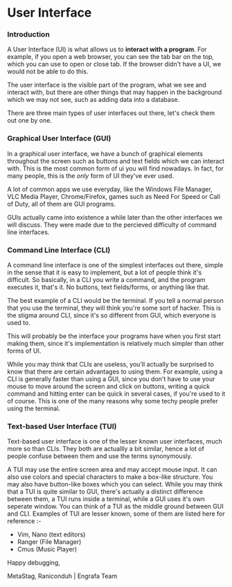 # User Interface

### Introduction
A User Interface (UI) is what allows us to **interact with a program**. For example, if you open a web browser, you can see the tab bar on the top, which you can use to open or close tab. If the browser didn't have a UI, we would not be able to do this.

The user interface is the visible part of the program, what we see and interact with, but there are other things that may happen in the background which we may not see, such as adding data into a database.

There are three main types of user interfaces out there, let's check them out one by one.

### Graphical User Interface (GUI)
In a graphical user interface, we have a bunch of graphical elements throughout the screen such as buttons and text fields which we can interact with. This is the most common form of ui you will find nowadays. In fact, for many people, this is the *only* form of UI they've ever used.

A lot of common apps we use everyday, like the Windows File Manager, VLC Media Player, Chrome/Firefox, games such as Need For Speed or Call of Duty, all of them are GUI programs.

GUIs actually came into existence a while later than the other interfaces we will discuss. They were made due to the percieved difficulty of command line interfaces.

### Command Line Interface (CLI)
A command line interface is one of the simplest interfaces out there, simple in the sense that it is easy to implement, but a lot of people think it's difficult. 
So basically, in a CLI you write a command, and the program executes it, that's it. No buttons, text fields/forms, or anything like that.

The best example of a CLI would be the terminal. If you tell a normal person that you use the terminal, they will think you're some sort of hacker. This is the stigma around CLI, since it's so different from GUI, which everyone is used to.

This will probably be the interface your programs have when you first start making them, since it's implementation is relatively much simpler than other forms of UI.

While you may think that CLIs are useless, you'll actually be surprised to know that there are certain advantages to using them. For example, using a CLI is generally faster than using a GUI, since you don't have to use your mouse to move around the screen and click on buttons, writing a quick command and hitting enter can be quick in several cases, if you're used to it of course.
This is one of the many reasons why some techy people prefer using the terminal.

### Text-based User Interface (TUI)
Text-based user interface is one of the lesser known user interfaces, much more so than CLIs. They both are actuallly a bit similar, hence a lot of people confuse between them and use the terms synonymously. 

A TUI may use the entire screen area and may accept mouse input. It can also use colors and special characters to make a box-like structure. You may also have button-like boxes which you can select.
While you may think that a TUI is quite similar to GUI, there's actually a distinct difference between them, a TUI runs inside a terminal, while a GUI uses it's own seperate window.
You can think of a TUI as the middle ground between GUI and CLI.
Examples of TUI are lesser known, some of them are listed here for reference :- 
- Vim, Nano (text editors)
- Ranger (File Manager)
- Cmus (Music Player)

Happy debugging,

MetaStag, Raniconduh | Engrafa Team
